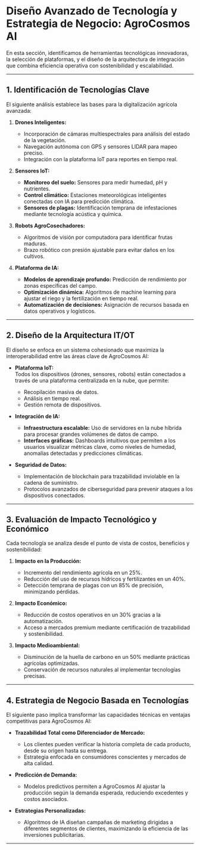 # **Diseño Avanzado de Tecnología y Estrategia de Negocio: AgroCosmos AI**

En esta sección, identificamos de herramientas tecnológicas innovadoras, la selección de plataformas, y el diseño de la arquitectura de integración que combina eficiencia operativa con sostenibilidad y escalabilidad.

---

## **1. Identificación de Tecnologías Clave**  

El siguiente análisis establece las bases para la digitalización agrícola avanzada:  
1. **Drones Inteligentes:**  
   - Incorporación de cámaras multiespectrales para análisis del estado de la vegetación.  
   - Navegación autónoma con GPS y sensores LIDAR para mapeo preciso.  
   - Integración con la plataforma IoT para reportes en tiempo real.  

2. **Sensores IoT:**  
   - **Monitoreo del suelo:** Sensores para medir humedad, pH y nutrientes.  
   - **Control climático:** Estaciones meteorológicas inteligentes conectadas con IA para predicción climática.  
   - **Sensores de plagas:** Identificación temprana de infestaciones mediante tecnología acústica y química.  

3. **Robots AgroCosechadores:**  
   - Algoritmos de visión por computadora para identificar frutas maduras.  
   - Brazo robótico con presión ajustable para evitar daños en los cultivos.  

4. **Plataforma de IA:**  
   - **Modelos de aprendizaje profundo:** Predicción de rendimiento por zonas específicas del campo.  
   - **Optimización dinámica:** Algoritmos de machine learning para ajustar el riego y la fertilización en tiempo real.  
   - **Automatización de decisiones:** Asignación de recursos basada en datos operativos y logísticos.  

---

## **2. Diseño de la Arquitectura IT/OT**  

El diseño se enfoca en un sistema cohesionado que maximiza la interoperabilidad entre las áreas clave de AgroCosmos AI:  

- **Plataforma IoT:**  
  Todos los dispositivos (drones, sensores, robots) están conectados a través de una plataforma centralizada en la nube, que permite:  
    - Recopilación masiva de datos.  
    - Análisis en tiempo real.  
    - Gestión remota de dispositivos.  

- **Integración de IA:**  
  - **Infraestructura escalable:** Uso de servidores en la nube híbrida para procesar grandes volúmenes de datos de campo.  
  - **Interfaces gráficas:** Dashboards intuitivos que permiten a los usuarios visualizar métricas clave, como niveles de humedad, anomalías detectadas y predicciones climáticas.  

- **Seguridad de Datos:**  
  - Implementación de blockchain para trazabilidad inviolable en la cadena de suministro.  
  - Protocolos avanzados de ciberseguridad para prevenir ataques a los dispositivos conectados.  

---

## **3. Evaluación de Impacto Tecnológico y Económico**  

Cada tecnología se analiza desde el punto de vista de costos, beneficios y sostenibilidad:  

1. **Impacto en la Producción:**  
   - Incremento del rendimiento agrícola en un 25%.  
   - Reducción del uso de recursos hídricos y fertilizantes en un 40%.  
   - Detección temprana de plagas con un 85% de precisión, minimizando pérdidas.  

2. **Impacto Económico:**  
   - Reducción de costos operativos en un 30% gracias a la automatización.  
   - Acceso a mercados premium mediante certificación de trazabilidad y sostenibilidad.  

3. **Impacto Medioambiental:**  
   - Disminución de la huella de carbono en un 50% mediante prácticas agrícolas optimizadas.  
   - Conservación de recursos naturales al implementar tecnologías precisas.  

---

## **4. Estrategia de Negocio Basada en Tecnologías**  

El siguiente paso implica transformar las capacidades técnicas en ventajas competitivas para AgroCosmos AI:  

- **Trazabilidad Total como Diferenciador de Mercado:**  
  - Los clientes pueden verificar la historia completa de cada producto, desde su origen hasta su entrega.  
  - Estrategia enfocada en consumidores conscientes y mercados de alta calidad.  

- **Predicción de Demanda:**  
  - Modelos predictivos permiten a AgroCosmos AI ajustar la producción según la demanda esperada, reduciendo excedentes y costos asociados.  

- **Estrategias Personalizadas:**  
  - Algoritmos de IA diseñan campañas de marketing dirigidas a diferentes segmentos de clientes, maximizando la eficiencia de las inversiones publicitarias.  

---